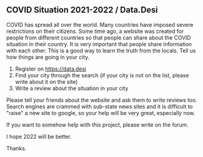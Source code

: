 ## COVID Situation 2021-2022 / Data.Desi

COVID has spread all over the world. Many countries have imposed severe restrictions on their citizens. Some time ago, a website was created for people from different countries so that people can share about the COVID situation in their country. It is very important that people share information with each other. This is a good way to learn the truth from the locals. Tell us how things are going in your city.

1) Register on https://data.desi
2) Find your city through the search (if your city is not on the list, please write about it on the site)
3) Write a review about the situation in your city

Please tell your friends about the website and ask them to write reviews too. Search engines are crammed with sub-state news sites and it is difficult to "raise" a new site to google, so your help will be very great, especially now.

If you want to somehow help with this project, please write on the forum.

I hope 2022 will be better.

Thanks. 
